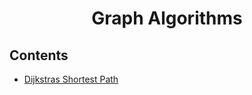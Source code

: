 <h1 align="center" >Graph Algorithms</h1>

## Contents

- [Dijkstras Shortest Path](/Dijkstras.cpp)
